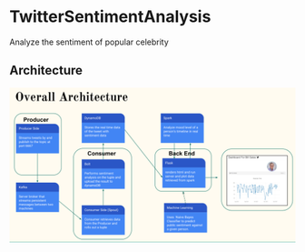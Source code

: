 # TwitterSentimentAnalysis
Analyze the sentiment of popular celebrity

## Architecture
![arc](screen_shots/architecture.PNG)
